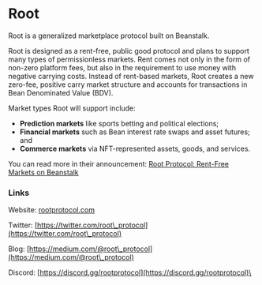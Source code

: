 # Root

Root is a generalized marketplace protocol built on Beanstalk.&#x20;

Root is designed as a rent-free, public good protocol and plans to support many types of permissionless markets. Rent comes not only in the form of non-zero platform fees, but also in the requirement to use money with negative carrying costs. Instead of rent-based markets, Root creates a new zero-fee, positive carry market structure and accounts for transactions in Bean Denominated Value (BDV).

Market types Root will support include:

* **Prediction markets** like sports betting and political elections;
* **Financial markets** such as Bean interest rate swaps and asset futures; and
* **Commerce markets** via NFT-represented assets, goods, and services.

You can read more in their announcement: [Root Protocol: Rent-Free Markets on Beanstalk](https://medium.com/@root\_protocol/root-protocol-rent-free-markets-on-beanstalk-6a6b3f71415d)

### Links

Website: [rootprotocol.com](http://rootprotocol.com/)

Twitter: [https://twitter.com/root\_protocol](https://twitter.com/root\_protocol)

Blog: [https://medium.com/@root\_protocol](https://medium.com/@root\_protocol)

Discord: [https://discord.gg/rootprotocol](https://discord.gg/rootprotocol)\
